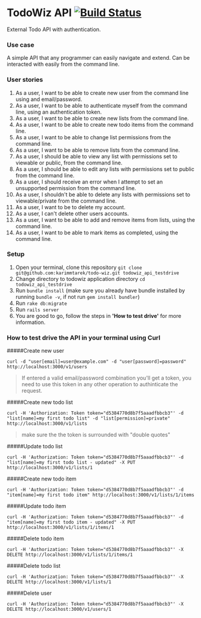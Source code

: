 # TodoWiz API [![Build Status](https://travis-ci.org/karimmtarek/todo-wiz.svg?branch=master)](https://travis-ci.org/karimmtarek/todo-wiz)
External Todo API with authentication.

### Use case
A simple API that any programmer can easily navigate and extend. Can be interacted with easily from the command line.

### User stories
1. As a user, I want to be able to create new user from the command line using and email/password.
2. As a user, I want to be able to authenticate myself from the command line, using an authentication token.
3. As a user, I want to be able to create new lists from the command line.
4. As a user, I want to be able to create new todo items from the command line.
5. As a user, I want to be able to change list permissions from the command line.
6. As a user, I want to be able to remove lists from the command line.
7. As a user, I should be able to view any list with permissions set to viewable or public, from the command line.
8. As a user, I should be able to edit any lists with permissions set to public from the command line.
9. As a user, I should receive an error when I attempt to set an unsupported permission from the command line.
10. As a user, I shouldn't be able to delete any lists with permissions set to viewable/private from the command line.
11. As a user, I want to be to delete my account.
12. As a user, I can't delete other users accounts.
13. As a user, I want to be able to add and remove items from lists, using the command line.
14. As a user, I want to be able to mark items as completed, using the command line.

### Setup
1. Open your terminal, clone this repository `git clone git@github.com:karimmtarek/todo-wiz.git todowiz_api_testdrive`
2. Change directory to todowiz application directory `cd todowiz_api_testdrive`
3. Run `bundle install` (make sure you already have bundle installed by running `bundle -v`, if not run `gem install bundler`)
4. Run `rake db:migrate`
5. Run `rails server`
6. You are good to go, follow the steps in __'How to test drive'__ for more information.

### How to test drive the API in your terminal using Curl
#####Create new user
```
curl -d "user[email]=user@example.com" -d "user[password]=password" http://localhost:3000/v1/users
```
> If entered a valid email/password combination you'll get a token, you need to use this token in any other operation to authinticate the request.

#####Create new todo list
```
curl -H 'Authorization: Token token="d5384770d8b7f5aaadfbbcb3"' -d "list[name]=my first todo list" -d "list[permission]=private" http://localhost:3000/v1/lists
```

> make sure the the token is surrounded with "double quotes"

#####Update todo list
```
curl -H 'Authorization: Token token="d5384770d8b7f5aaadfbbcb3"' -d "list[name]=my first todo list - updated" -X PUT http://localhost:3000/v1/lists/1
```

#####Create new todo item
```
curl -H 'Authorization: Token token="d5384770d8b7f5aaadfbbcb3"' -d "item[name]=my first todo item" http://localhost:3000/v1/lists/1/items
```

#####Update todo item
```
curl -H 'Authorization: Token token="d5384770d8b7f5aaadfbbcb3"' -d "item[name]=my first todo item - updated" -X PUT http://localhost:3000/v1/lists/1/items/1
```

#####Delete todo item
```
curl -H 'Authorization: Token token="d5384770d8b7f5aaadfbbcb3"' -X DELETE http://localhost:3000/v1/lists/1/items/1
```
#####Delete todo list
```
curl -H 'Authorization: Token token="d5384770d8b7f5aaadfbbcb3"' -X DELETE http://localhost:3000/v1/lists/1
```

#####Delete user
```
curl -H 'Authorization: Token token="d5384770d8b7f5aaadfbbcb3"' -X DELETE http://localhost:3000/v1/users/1
```
